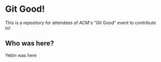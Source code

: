 # Git Good!

This is a repository for attendees of ACM's "Git Good" event to contribute to!

## Who was here?
Yebin was here
